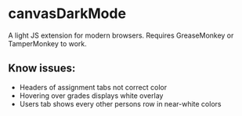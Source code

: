 # canvasDarkMode
A light JS extension for modern browsers. Requires GreaseMonkey or TamperMonkey to work.

## Know issues:
+ Headers of assignment tabs not correct color
+ Hovering over grades displays white overlay
+ Users tab shows every other persons row in near-white colors
